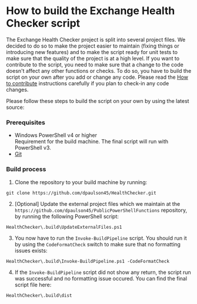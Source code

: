 # How to build the Exchange Health Checker script

The Exchange Health Checker project is split into several project files. We decided to do so to make the project easier to maintain (fixing things or introducing new features) and to make the script ready for unit tests to make sure that the quality of the project is at a high level.
If you want to contribute to the script, you need to make sure that a change to the code doesn't affect any other functions or checks. To do so, you have to build the script on your own after you add or change any code. Please read the [How to contribute](HowToContribute.md) instructions carefully if you plan to check-in any code changes.


Please follow these steps to build the script on your own by using the latest source:

### Prerequisites
- Windows PowerShell v4 or higher
  <br>Requirement for the build machine. The final script will run with PowerShell v3.
- [Git](https://git-scm.com/)

### Build process

1. Clone the repository to your build machine by running:

```
git clone https://github.com/dpaulson45/HealthChecker.git
```

2. [Optional] Update the external project files which we maintain at the `https://github.com/dpaulson45/PublicPowerShellFunctions` repository, by running the following PowerShell script:

```
HealthChecker\.build\UpdateExternalFiles.ps1
```

3. You now have to run the `Invoke-BuildPipeline` script. You should run it by using the `CodeFormatCheck` switch to make sure that no formatting issues exists:

```
HealthChecker\.build\Invoke-BuildPipeline.ps1 -CodeFormatCheck
```

4. If the `Invoke-BuildPipeline` script did not show any return, the script run was successful and no formatting issue occured. You can find the final script file here:

```
HealthChecker\.build\dist
```